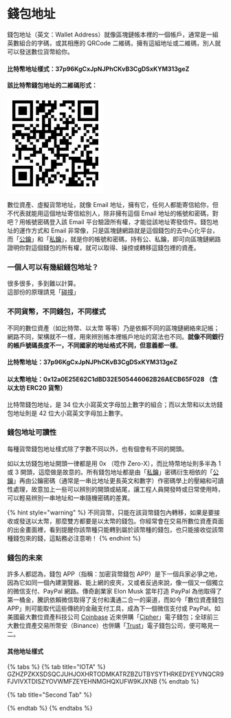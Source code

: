 # 錢包地址

錢包地址（英文：Wallet Address）就像區塊鏈帳本裡的一個帳戶，通常是一組英數組合的字碼，或其相應的 QRCode 二維碼，擁有這組地址或二維碼，別人就可以發送數位貨幣給你。

#### 比特幣地址樣式：37p96KgCxJpNJPhCKvB3CgDSxKYM313geZ

**該比特幣錢包地址的二維碼形式：**

![&#x6BD4;&#x7279;&#x5E63;&#x5730;&#x5740;&#xFF1A;3MieYo1wiBYWHRUnoe6vvhGVwndmVoBjDr](../.gitbook/assets/ying-mu-kuai-zhao-20180805-shang-wu-11.43.22.png)

數位資產、虛擬貨幣地址，就像 Email 地址，擁有它，任何人都能寄信給你，但不代表就能用這個地址寄信給別人，除非擁有這個 Email 地址的帳號和密碼，對吧？用帳號密碼登入該 Email 平台驗證所有權，才能從該地址寄發信件。錢包地址的運作方式和 Email 非常像，只是區塊鏈網路就是這個錢包的去中心化平台，而「[公鑰](gong.md)」和「[私鑰](si/)」，就是你的帳號和密碼，持有公、私鑰，即可向區塊鏈網路證明你對這個錢包的所有權，就可以取得、操控或轉移這錢包裡的資產。

### 一個人可以有幾組錢包地址？

很多很多，多到難以計算。  
這部份的原理請見「[碰撞](../undefined-3/mi/peng-zhuang.md)」

### 不同貨幣，不同錢包，不同樣式

不同的數位資產（如比特幣、以太幣 等等）乃是依賴不同的區塊鏈網絡來記帳；網路不同，架構就不一樣，用來辨別帳本裡帳戶地址的寫法也不同。**就像不同銀行的帳戶號碼長度不一，不同國家的地址格式不同，但意義都一樣**。

#### 比特幣地址：37p96KgCxJpNJPhCKvB3CgDSxKYM313geZ

#### 以太幣地址：0x12a0E25E62C1dBD32E505446062B26AECB65F028 （含以太坊 ERC20 貨幣）

比特幣錢包地址，是 34 位大小寫英文字母加上數字的組合；而以太幣和以太坊錢包地址則是 42 位大小寫英文字母加上數字。

### 錢包地址可讀性

每種貨幣錢包地址樣式除了字數不同以外，也有個會有不同的開頭。

如以太坊錢包地址開頭一律都是用 0x （唸作 Zero-X），而比特幣地址則多半為 1 或 3 開頭，這麼做是故意的。所有錢包地址都是由「[私鑰](si/)」密碼衍生相依的「[公鑰](gong.md)」再由公鑰密碼（通常是一串比地址更長英文和數字）作密碼學上的壓縮和可讀性處理，故意加上一些可以辨別的開頭或結尾，讓工程人員開發時或日常使用時，可以輕易辨別一串地址和一串隨機密碼的差異。

{% hint style="warning" %}
不同貨幣，只能在該貨幣錢包內轉移，如果是要接收或發送以太幣，那麼雙方都要是以太幣的錢包。你經常會在交易所數位資產頁面的出金畫面裡，看到提醒你該幣種只能轉到屬於該幣種的錢包，也只能接收從該幣種錢包來的錢，這點務必注意喲！
{% endhint %}

### 錢包的未來

許多人都認為，錢包 APP（指稱：加密貨幣錢包 APP）是下一個兵家必爭之地，因為它如同一個內建瀏覽器、能上網的皮夾，又或者反過來說，像一個又一個獨立的微信支付、PayPal 網路。傳奇創業家 Elon Musk 當年打造 PayPal 為他取得了第一桶金，騰訊依賴微信取得了支付和溝通二合一的渠道，而如今「數位資產錢包 APP」則可能取代這些傳統的金融支付工具，成為下一個微信支付或 PayPal。如美國最大數位資產科技公司 [Coinbase](../shang/coinbase.md) 近來併購「[Cipher](../untitled/cipher.md)」電子錢包；全球前三大數位資產交易所幣安（Binance）也併購「[Trust](../untitled/trust-wallet.md)」電子錢包公司，便可略見一二。

#### 其他地址樣式

{% tabs %}
{% tab title="IOTA" %}
GZHZPZKXSDSQCJUHJOXHRTODMKATRZBZUTBYSYTHRKEDYEYVNQCR9FJVIVXTDISZYOVWMFZEYEHNMGHQXUFW9KJXNB
{% endtab %}

{% tab title="Second Tab" %}

{% endtab %}
{% endtabs %}

